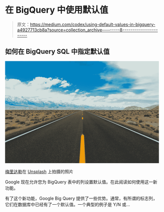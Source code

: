 # 在 BigQuery 中使用默认值

> 原文：<https://medium.com/codex/using-default-values-in-bigquery-a4927713cb8a?source=collection_archive---------8----------------------->

## 如何在 BigQuery SQL 中指定默认值

![](img/ef48f9c8f06d840de77ff08587ffcf9e.png)

[梅里达勒](https://unsplash.com/@meric?utm_source=unsplash&utm_medium=referral&utm_content=creditCopyText)在 [Unsplash](https://unsplash.com/s/photos/highway?utm_source=unsplash&utm_medium=referral&utm_content=creditCopyText) 上拍摄的照片

Google 现在允许您为 BigQuery 表中的列设置默认值。在此阅读如何使用这一新功能。

有了这个新功能，Google Big Query 提供了一些优势。通常，有所谓的标志列，它们在数据库中已经有了一个默认值。一个典型的例子是 Y/N 或…